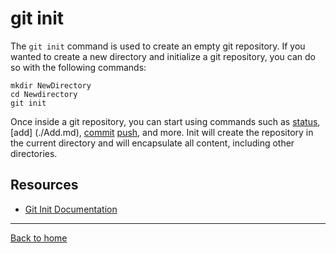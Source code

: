 # git init 
The `git init` command is used to create an empty git repository. 
If you wanted to create a new directory and initialize a git repository, you can do so with the following commands: 
```
mkdir NewDirectory 
cd Newdirectory 
git init 
```
Once inside a git repository, you can start using commands such as 
[status](./Status.md), 
[add] (./Add.md),
[commit](./Commit.md)
[push](.Push.md), 
and more.
Init will create the repository in the current directory and will encapsulate all content, including other directories. 

## Resources 
- [Git Init Documentation](https://git-scm.com/docs/git-init)
---
[Back to home](../README.md)

